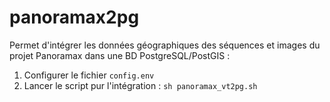 # panoramax2pg

Permet d'intégrer les données géographiques des séquences et images du projet Panoramax dans une BD PostgreSQL/PostGIS : 

1. Configurer le fichier `config.env`
2. Lancer le script pur l'intégration : `sh panoramax_vt2pg.sh`
